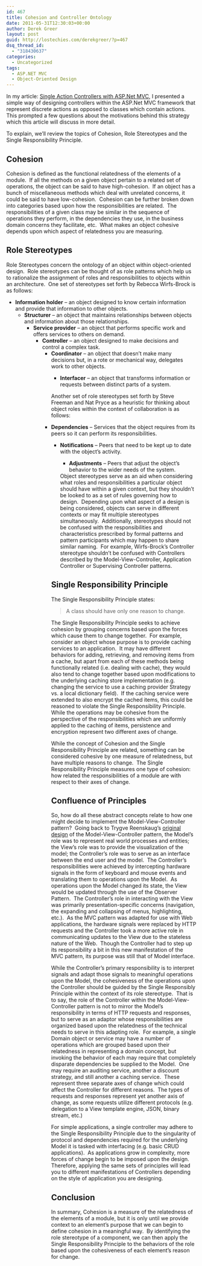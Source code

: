 ```yaml
---
id: 467
title: Cohesion and Controller Ontology
date: 2011-05-31T12:30:03+00:00
author: Derek Greer
layout: post
guid: http://lostechies.com/derekgreer/?p=467
dsq_thread_id:
  - "318430637"
categories:
  - Uncategorized
tags:
  - ASP.NET MVC
  - Object-Oriented Design
---
```

In my article: [Single Action Controllers with ASP.Net MVC](http://lostechies.com/derekgreer/2011/04/29/single-action-controllers-with-asp-net-mvc/), I presented a simple way of designing controllers within the ASP.Net MVC framework that represent discrete actions as opposed to classes which contain actions.&nbsp; This prompted a few questions about the motivations behind this strategy which this article will discuss in more detail. 

To explain, we’ll review the topics of Cohesion, Role Stereotypes and the Single Responsibility Principle.

## Cohesion

Cohesion is defined as the functional relatedness of the elements of a module.&nbsp; If all the methods on a given object pertain to a related set of operations, the object can be said to have high-cohesion.&nbsp; If an object has a bunch of miscellaneous methods which deal with unrelated concerns, it could be said to have low-cohesion.&nbsp; Cohesion can be further broken down into categories based upon how the responsibilities are related.&nbsp; The responsibilities of a given class may be similar in the sequence of operations they perform, in the dependencies they use, in the business domain concerns they facilitate, etc.&nbsp; What makes an object cohesive depends upon which aspect of relatedness you are measuring.&nbsp; 

## Role Stereotypes

Role Stereotypes concern the ontology of an object within object-oriented design.&nbsp; Role stereotypes can be thought of as role patterns which help us to rationalize the assignment of roles and responsibilities to objects within an architecture.&nbsp; One set of stereotypes set forth by Rebecca Wirfs-Brock is as follows:

  * **Information holder** &#8211; an object designed to know certain information and provide that information to other objects. 
      * **Structurer** &#8211; an object that maintains relationships between objects and information about those relationships. 
          * **Service provider** &#8211; an object that performs specific work and offers services to others on demand. 
              * **Controller** &#8211; an object designed to make decisions and control a complex task. 
                  * **Coordinator** &#8211; an object that doesn’t make many decisions but, in a rote or mechanical way, delegates work to other objects. 
                      * **Interfacer** &#8211; an object that transforms information or requests between distinct parts of a system. </ul> 
                    Another set of role stereotypes set forth by Steve Freeman and Nat Pryce as a heuristic for thinking about object roles within the context of collaboration is as follows:
                    
                      * **Dependencies** &#8211; Services that the object requires from its peers so it can perform its responsibilities. 
                          * **Notifications** &#8211; Peers that need to be kept up to date with the object’s activity. 
                              * **Adjustments** &#8211; Peers that adjust the object’s behavior to the wider needs of the system. </ul> 
                            Object stereotypes serve as an aid when considering what roles and responsibilities a particular object should have within a given context, but they shouldn&#8217;t be looked to as a set of rules governing how to design.&nbsp; Depending upon what aspect of a design is being considered, objects can serve in different contexts or may fit multiple stereotypes simultaneously.&nbsp; Additionally, stereotypes should not be confused with the responsibilities and characteristics prescribed by formal patterns and pattern participants which may happen to share similar naming.&nbsp; For example, Wirfs-Brock’s Controller&nbsp; stereotype shouldn’t be confused with Controllers described by the Model-View-Controller, Application Controller or Supervising Controller patterns.
                            
                            ## Single Responsibility Principle
                            
                            The Single Responsibility Principle states:
                            
                            > A class should have only one reason to change.
                            
                            The Single Responsibility Principle seeks to achieve cohesion by grouping concerns based upon the forces which cause them to change together.&nbsp; For example, consider an object whose purpose is to provide caching services to an application.&nbsp; It may have different behaviors for adding, retrieving, and removing items from a cache, but apart from each of these methods being functionally related (i.e. dealing with cache), they would also tend to change together based upon modifications to the underlying caching store implementation (e.g. changing the service to use a caching provider Strategy vs. a local dictionary field).&nbsp; If the caching service were extended to also encrypt the cached items, this could be reasoned to violate the Single Responsibility Principle.&nbsp; While the operations may be cohesive from the perspective of the responsibilities which are uniformly applied to the caching of items, persistence and encryption represent two different axes of change.
                            
                            While the concept of Cohesion and the Single Responsibility Principle are related, something can be considered cohesive by one measure of relatedness, but have multiple reasons to change.&nbsp; The Single Responsibility Principle measures one type of cohesion: how related the responsibilities of a module are with respect to their axes of change.
                            
                            ## Confluence of Principles
                            
                            So, how do all these abstract concepts relate to how one might decide to implement the Model-View-Controller pattern?&nbsp; Going back to Trygve Reenskaug’s [original design](http://lostechies.com/derekgreer/2007/08/25/interactive-application-architecture/) of the Model-View-Controller pattern, the Model’s role was to represent real world processes and entities; the View’s role was to provide the visualization of the model; the Controller’s role was to serve as an interface between the end user and the model.&nbsp; The Controller’s responsibilities were achieved by intercepting hardware signals in the form of keyboard and mouse events and translating them to operations upon the Model.&nbsp; As operations upon the Model changed its state, the View would be updated through the use of the Observer Pattern.&nbsp; The Controller’s role in interacting with the View was primarily presentation-specific concerns (navigation, the expanding and collapsing of menus, highlighting, etc.).&nbsp; As the MVC pattern was adapted for use with Web applications, the hardware signals were replaced by HTTP requests and the Controller took a more active role in communicating updates to the View due to the stateless nature of the Web.&nbsp; Though the Controller had to step up its responsibility a bit in this new manifestation of the MVC pattern, its purpose was still that of Model interface.
                            
                            While the Controller’s primary responsibility is to interpret signals and adapt those signals to meaningful operations upon the Model, the cohesiveness of the operations upon the Controller should be guided by the Single Responsibly Principle within the context of its role stereotype.&nbsp; That is to say, the role of the Controller within the Model-View-Controller pattern is not to mirror the Model’s responsibility in terms of HTTP requests and responses, but to serve as an adaptor whose responsibilities are organized based upon the relatedness of the technical needs to serve in this adapting role.&nbsp; For example, a single Domain object or service may have a number of operations which are grouped based upon their relatedness in representing a domain concept, but invoking the behavior of each may require that completely disparate dependencies be supplied to the Model.&nbsp; One may require an auditing service, another a discount strategy, and still another a caching service.&nbsp; These represent three separate axes of change which could affect the Controller for different reasons.&nbsp; The types of requests and responses represent yet another axis of change, as some requests utilize different protocols (e.g. delegation to a View template engine, JSON, binary stream, etc.)
                            
                            For simple applications, a single controller may adhere to the Single Responsibility Principle due to the singularity of protocol and dependencies required for the underlying Model it is tasked with interfacing (e.g. basic CRUD applications).&nbsp; As applications grow in complexity, more forces of change begin to be imposed upon the design.&nbsp; Therefore, applying the same sets of principles will lead you to different manifestations of Controllers depending on the style of application you are designing.
                            
                            ## Conclusion
                            
                            In summary, Cohesion is a measure of the relatedness of the elements of a module, but it is only until we provide context to an element’s purpose that we can begin to define cohesion in a meaningful way.&nbsp; By identifying the role stereotype of a component, we can then apply the Single Responsibility Principle to the behaviors of the role based upon the cohesiveness of each element’s reason for change.
